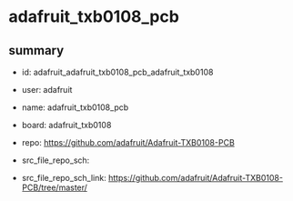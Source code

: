 # adafruit_txb0108_pcb
 
## summary 
* id: adafruit_adafruit_txb0108_pcb_adafruit_txb0108
* user: adafruit
* name: adafruit_txb0108_pcb
* board: adafruit_txb0108
* repo: https://github.com/adafruit/Adafruit-TXB0108-PCB



* src_file_repo_sch: 
* src_file_repo_sch_link: https://github.com/adafruit/Adafruit-TXB0108-PCB/tree/master/




